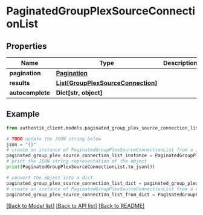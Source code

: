 # PaginatedGroupPlexSourceConnectionList


## Properties

Name | Type | Description | Notes
------------ | ------------- | ------------- | -------------
**pagination** | [**Pagination**](Pagination.md) |  | 
**results** | [**List[GroupPlexSourceConnection]**](GroupPlexSourceConnection.md) |  | 
**autocomplete** | **Dict[str, object]** |  | 

## Example

```python
from authentik_client.models.paginated_group_plex_source_connection_list import PaginatedGroupPlexSourceConnectionList

# TODO update the JSON string below
json = "{}"
# create an instance of PaginatedGroupPlexSourceConnectionList from a JSON string
paginated_group_plex_source_connection_list_instance = PaginatedGroupPlexSourceConnectionList.from_json(json)
# print the JSON string representation of the object
print(PaginatedGroupPlexSourceConnectionList.to_json())

# convert the object into a dict
paginated_group_plex_source_connection_list_dict = paginated_group_plex_source_connection_list_instance.to_dict()
# create an instance of PaginatedGroupPlexSourceConnectionList from a dict
paginated_group_plex_source_connection_list_from_dict = PaginatedGroupPlexSourceConnectionList.from_dict(paginated_group_plex_source_connection_list_dict)
```
[[Back to Model list]](../README.md#documentation-for-models) [[Back to API list]](../README.md#documentation-for-api-endpoints) [[Back to README]](../README.md)


